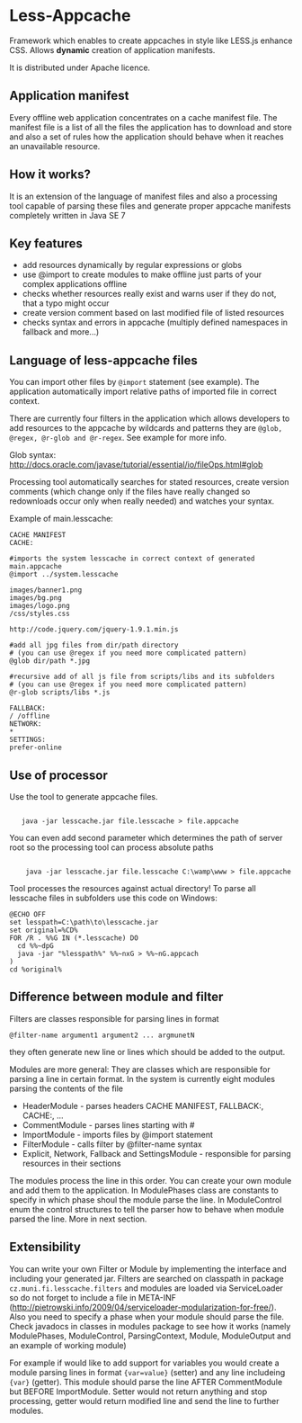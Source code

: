 Less-Appcache
=============

Framework which enables to create appcaches in style like LESS.js enhance CSS. Allows **dynamic** creation
of application manifests.

It is distributed under Apache licence.

Application manifest
--------------------
Every offline web application concentrates on a cache manifest file. The manifest
file is a list of all the files the application has to download and store and also a set of rules how the application
should behave when it reaches an unavailable resource.

How it works?
-------------
It is an extension of the language of manifest files and also a processing tool capable of parsing these files
and generate proper appcache manifests completely written in Java SE 7


Key features
------------
* add resources dynamically by regular expressions or globs
* use @import to create modules to make offline just parts of your complex applications offline
* checks whether resources really exist and warns user if they do not, that a typo might occur
* create version comment based on last modified file of listed resources
* checks syntax and errors in appcache (multiply defined namespaces in fallback and more...)
 
Language of less-appcache files
-------------------------------
You can import other files by `@import` statement (see example). The application automatically import relative
paths of imported file in correct context.

There are currently four filters in the application which allows developers to add resources to the appcache
by wildcards and patterns they are `@glob, @regex, @r-glob and @r-regex`. See example for more info.

Glob syntax: http://docs.oracle.com/javase/tutorial/essential/io/fileOps.html#glob

Processing tool automatically searches for stated resources, create version comments (which change only
if the files have really changed so redownloads occur only when really needed) and watches your syntax.

Example of main.lesscache:

    CACHE MANIFEST
    CACHE: 
     
    #imports the system lesscache in correct context of generated main.appcache
    @import ../system.lesscache   
      
    images/banner1.png
    images/bg.png
    images/logo.png
    /css/styles.css
     
    http://code.jquery.com/jquery-1.9.1.min.js
     
    #add all jpg files from dir/path directory
    # (you can use @regex if you need more complicated pattern)
    @glob dir/path *.jpg
     
    #recursive add of all js file from scripts/libs and its subfolders
    # (you can use @regex if you need more complicated pattern)
    @r-glob scripts/libs *.js
     
    FALLBACK:
    / /offline
    NETWORK:
    *
    SETTINGS:
    prefer-online

Use of processor
----------------
Use the tool to generate appcache files.


<code>
   java -jar lesscache.jar file.lesscache > file.appcache
</code>


You can even add second parameter which determines the path of server root so the processing tool
can process absolute paths


<code>
    java -jar lesscache.jar file.lesscache C:\wamp\www > file.appcache
</code>


Tool processes the resources against actual directory! To parse all lesscache files in subfolders use this code on Windows:

    @ECHO OFF
    set lesspath=C:\path\to\lesscache.jar
    set original=%CD%
    FOR /R . %%G IN (*.lesscache) DO 
      cd %%~dpG
      java -jar "%lesspath%" %%~nxG > %%~nG.appcach
    )
    cd %original%
    
Difference between module and filter
------------------------------------
Filters are classes responsible for parsing lines in format

`@filter-name argument1 argument2 ... argmunetN`

they often generate new line or lines which should be added to the output.

Modules are more general: They are classes which are responsible for parsing a line in certain format.
In the system is currently eight modules parsing the contents of the file
* HeaderModule - parses headers CACHE MANIFEST, FALLBACK:, CACHE:, ...
* CommentModule - parses lines starting with #
* ImportModule - imports files by @import statement
* FilterModule - calls filter by @filter-name syntax
* Explicit, Network, Fallback and SettingsModule - responsible for parsing resources in their sections

The modules process the line in this order. You can create your own module and add them to the application. In ModulePhases
class are constants to specify in which phase shoul the module parse the line. In ModuleControl enum the control structures
to tell the parser how to behave when module parsed the line. More in next section.

Extensibility
-------------
You can write your own Filter or Module by implementing the interface and including your generated jar.
Filters are searched on classpath in package `cz.muni.fi.lesscache.filters` and modules are loaded via ServiceLoader
so do not forget to include a file in META-INF (http://pietrowski.info/2009/04/serviceloader-modularization-for-free/).
Also you need to specify a phase when your module should parse the file. Check javadocs in classes in modules package to see how it works
(namely ModulePhases, ModuleControl, ParsingContext, Module, ModuleOutput and an example of working module)

For example if would like to add support for variables you would create a module parsing lines in format
`{var=value}` (setter) and any line includeing `{var}` (getter). This module should parse the line AFTER CommentModule
but BEFORE ImportModule.
Setter would not return anything and stop processing, getter would return modified line and send the line to further
modules.
